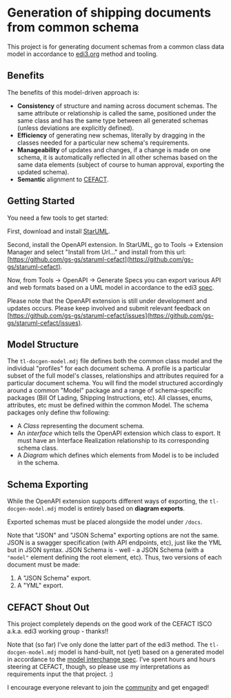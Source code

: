 # Generation of shipping documents from common schema

This project is for generating document schemas from a common class data model in accordance to [edi3.org](https://edi3.org) method and tooling.

## Benefits

The benefits of this model-driven approach is:

* **Consistency** of structure and naming across document schemas. The same attribute or relationship is called the same, positioned under the same class and has the same type between all generated schemas (unless deviations are explicitly defined).
* **Efficiency** of generating new schemas, literally by dragging in the classes needed for a particular new schema's requirements.
* **Manageability** of updates and changes, if a change is made on one schema, it is automatically reflected in all other schemas based on the same data elements (subject of course to human approval, exporting the updated schema).
* **Semantic** alignment to [CEFACT](https://service.unece.org/trade/uncefact/publication/Transport%20and%20Logistics/MMT%20RDM/HTML/041.htm).

## Getting Started

You need a few tools to get started:

First, download and install [StarUML](http://staruml.io/).

Second, install the OpenAPI extension. In StarUML, go to Tools -> Extension Manager and select "Install from Url..." and install from this url: [https://github.com/gs-gs/staruml-cefact](https://github.com/gs-gs/staruml-cefact).

Now, from Tools -> OpenAPI -> Generate Specs you can export various API and web formats based on a UML model in accordance to the edi3 [spec](https://edi3.org/specs/edi3-uml-profile/develop/).

Please note that the OpenAPI extension is still under development and updates occurs. Please keep involved and submit relevant feedback on [https://github.com/gs-gs/staruml-cefact/issues](https://github.com/gs-gs/staruml-cefact/issues).

## Model Structure

The `tl-docgen-model.mdj` file defines both the common class model and the individual "profiles" for each document schema. A profile is a particular subset of the full model's classes, relationships and attributes required for a particular document schema. You will find the model structured accordingly around a common "Model" package and a range of schema-specific packages (Bill Of Lading, Shipping Instructions, etc). All classes, enums, attributes, etc must be defined within the common Model. The schema packages only define thw following:

* A _Class_ representing the document schema.  
* An _interface_ which tells the OpenAPI extension which class to export. It must have an Interface Realization relationship to its corresponding schema class.
* A _Diagram_ which defines which elements from Model is to be included in the schema.

## Schema Exporting

While the OpenAPI extension supports different ways of exporting, the `tl-docgen-model.mdj` model is entirely based on **diagram exports**.

Exported schemas must be placed alongside the model under `/docs`.

Note that "JSON" and "JSON Schema" exporting options are not the same. JSON is a swagger specification (with API endpoints, etc), just like the YML but in JSON syntax. JSON Schema is - well - a JSON Schema (with a `"model"` element defining the root element, etc). Thus, two versions of each document must be made:

1. A "JSON Schema" export.
2. A "YML" export.

## CEFACT Shout Out

This project completely depends on the good work of the CEFACT ISCO a.k.a. edi3 working group - thanks!!

Note that (so far) I've only done the latter part of the edi3 method. The `tl-docgen-model.mdj` model is hand-built, not (yet) based on a generated model in accordance to the [model interchange spec](https://edi3.org/specs/edi3-model-interchange/develop/). I've spent hours and hours steering at CEFACT, though, so please use my interpretations as requirements input the that project. :)

I encourage everyone relevant to join the [community](https://edi3.org/community/) and get engaged!
